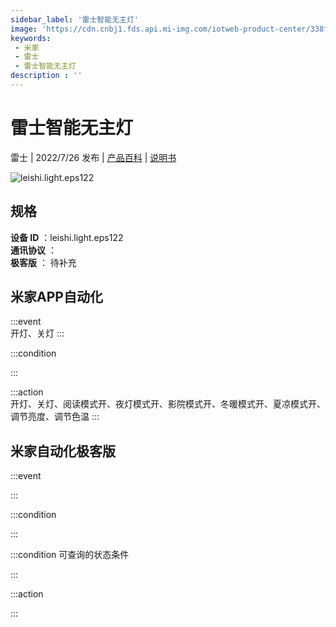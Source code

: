 ```yaml
---
sidebar_label: '雷士智能无主灯'
image: 'https://cdn.cnbj1.fds.api.mi-img.com/iotweb-product-center/338f72510332c02054eed6dec755fbe8_1656473304242.png?GalaxyAccessKeyId=AKVGLQWBOVIRQ3XLEW&Expires=9223372036854775807&Signature=eEVW/qguzk7/AxhNfvVJ0J3GWhc='
keywords: 
 - 米家
 - 雷士
 - 雷士智能无主灯
description : ''
---
```

# 雷士智能无主灯

雷士 | 2022/7/26 发布 | [产品百科](https://home.mi.com/webapp/content/baike/product/index.html?model=leishi.light.eps122/) | [说明书](https://home.mi.com/views/introduction.html?model=leishi.light.eps122&region=cn)

![leishi.light.eps122](https://cdn.cnbj1.fds.api.mi-img.com/iotweb-product-center/338f72510332c02054eed6dec755fbe8_1656473304242.png?GalaxyAccessKeyId=AKVGLQWBOVIRQ3XLEW&Expires=9223372036854775807&Signature=eEVW/qguzk7/AxhNfvVJ0J3GWhc=)

## 规格  
> 
**设备 ID** ：leishi.light.eps122  
**通讯协议** ：  
**极客版**  ： 待补充 


## 米家APP自动化  

:::event  
开灯、关灯
:::

:::condition  

:::

:::action   
开灯、关灯、阅读模式开、夜灯模式开、影院模式开、冬暖模式开、夏凉模式开、调节亮度、调节色温
:::

## 米家自动化极客版  

:::event  

:::

:::condition  

:::

:::condition 可查询的状态条件  

:::

:::action  

:::

        
